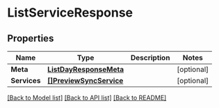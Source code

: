 # ListServiceResponse

## Properties

Name | Type | Description | Notes
------------ | ------------- | ------------- | -------------
**Meta** | [**ListDayResponseMeta**](ListDayResponse_meta.md) |  | [optional] 
**Services** | [**[]PreviewSyncService**](preview.sync.service.md) |  | [optional] 

[[Back to Model list]](../README.md#documentation-for-models) [[Back to API list]](../README.md#documentation-for-api-endpoints) [[Back to README]](../README.md)


